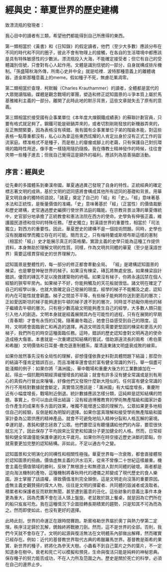# 經與史：華夏世界的歷史建構

致漂流瓶的發現者：

我心目中的讀者有三類，希望他們都能得到自己所應得的東西。

第一類相當於《黃書》和《日知錄》的假定讀者，他們（至少大多數）應該分布在不同的時代和不同的圈子，彼此不會有物理上的接觸，在各自的生活環境中都應該是具有特殊敏感性的少數派。漂流瓶投入大海，不能確定接受者；但它有自己的受體識別信號，只會對有心人起作用。文體是識別信號的一部分，自身就構成排斥機制。「孫盛陽秋海外傳，所南心史井中全」就是哈裡．波特那種意義上的離體魂器，道金斯那種意義上的meme。假如種子不死，無慮花果凋零。

第二類相當於查理．柯默翰（Charles Krauthammer）的讀者，全體都是當代的大眾閱讀階級。媒體是觀念戰場的軍團，塑造和修正認知圖景的斗爭本質上屬於馬基雅維利主義的一部分。離開了此時此地的默示背景，這些文章就失去了原有的意義。

第三類相當於接受國有企事業單位《本年度大煉鋼鐵成績表》的蘇聯計劃官員，只要有格式就足夠了。鋼鐵可能是砸鍋弄來的，或者切割剛剛發放的新機器弄來的，反正無關緊要，因為表格沒有填錯。我有國有企事業單位子弟的階級本能，對這些表格一點尊重都沒有，私心以為拿這些東西炫耀的人肯定出身於沒有正式工作的盲流家庭。標准格式不是種子，而是樹上的癭瘤或腳上的老繭，只有保護自己對抗環境的臨時性用途，像手套一樣隨用隨扔隨換。我在傳教士精神發作的時候，往往會夾帶一些種子進去；但我自己覺得這是額外的福利，應該列為慈善捐獻活動。

## 序言：經與史

從先秦的多國體系到秦漢帝國，華夏通過異己發現了自身的特性。正統經典的確定標志著文明的成熟，基於文明的認同感將會構成其他所有認同的基礎和背景。用華夏文明自身的獨特術語說，「諸夏」奠定了自己的「經」和「史」。「經」意味著基本法和正統性，是衡量價值的准繩。「史」意味著基於「經」（正當性）的價值裁斷和歷史建構，史官通過歷史編撰行使世界法庭的職能。在宗教背景淡薄的華夏傳統中，史官部分地承擔了正統教會和憲法法院在西方的使命。史學負有伸張正義，維護國民道德和信仰的特殊任務。「歷史獨立」對漢語世界的重要性，相當於「司法獨立」對西方的重要性。因此，華夏歷史的建構不是一個技術問題。同時，史學也沒有脫離經學而獨立存在的可能。簡而言之，只有梅特蘭或斯塔布斯這樣的憲制（相當於「經」）史才能展示真正的英格蘭。實證主義的史學只能為這種工作提供資料，本身無助於理解文明的性質。同樣，作為文明共同體的華夏（至少是漢語世界）需要這樣貫穿經史的世界理解力。

認知圖景是整體性的，每一部分的修正都會牽動全局。 「經」是建構認知圖景的棟梁，也是攀登神秘世界的梯子。如果沒有棟梁，磚瓦將無處安放。如果棟梁設計錯誤，優質的磚瓦不足以挽救建築物的坍塌。如果沒有梯子，你將永遠囚禁在個人經驗的狹窄牢房內。如果梯子不好，你能夠觸及的天花板就很低。諸文明在確定了自己的經學以後，也就大致確定自己發展的限度。經學的梯子不能觸及之處，認知的內在可能性就會窮盡。梯子之間並不平等，有些梯子能夠將你送到更高的層次；正如愛因斯坦的梯子能夠達到牛頓的梯子達不到的層次，同時並不妨礙你用他的梯子繼續去牛頓的層次。只有極少數高級文明能夠產生自己的經學，大多數人類只能引入他人的創造。文明本身就是經義展開其內在可能性的過程，只有在展開的早期（青春期）才會有永恆的幻覺。隨著嚴冬臨近，她會日益感受到自己的限度。這時，文明將會面臨衰亡和再造的選擇。再造文明首先需要更堅固的棟梁和更高大的梯子，我們所在的時空這種面臨任務。這時，錯誤的歷史認知會對文明再造的使命造成極大傷害。本書就是一次重建認知結構的嘗試，借助源遠流長的兩希（希伯萊和希臘）文明價值和日耳曼-撒克遜憲制體系，厘清遠東諸文明盛衰成敗的線索。

如果你居然事先沒有全局性的理解，卻想僅僅依靠史料對具體問題下結論；那麼你的結論不僅肯定錯誤百出，而且准確率還會低於富有健全常識的外行。舉一個盡可能淺顯的例子：如果你將「滿洲國」、華中戰場和重慶大後方的工業數據加在一起，得出一個抗戰時期經濟緩慢增長的結論；就會有許多沒有健全常識或是別有用心的真假內行冒出來嚷嚷，好像他們又發現什麼新大陸似的。任何富有健全常識的外行不用核對數據就會斷定，真實情況應該是：「滿洲國」有大幅度增長，重慶附近有小幅度增長，戰場附近倒退。統計數據應該怎樣分類，這純粹是認知結構的問題。事實上，你可以由此得出結論：沒有經過博雅教育的學術無產階級和國家計委合作產生的成果有多方面的效果，唯獨不能增進公眾的理解力。公眾如果更多地相信自己的經驗，反倒是較為明智的選擇。如果你當真理解和接受學術無產階級和國家計委為公眾供應的精神產品，就會不可避免地陷入精神分裂和人格瓦解的窘境。幸運的是，愚鈍和健忘拯救了公眾。他們要麼沒有聽懂講給他們的內容，要麼很快就忘光了，因此保存了平均說來比官吏和知識分子更加健全的人格。然而，日常經驗和健全常識僅能保護幸運的太平歲月。如果你所在時空接近歷史決斷的節點，你就需要更加完整的認知結構。非如此，不足以通古今之變。

認知圖景和文明演化的同構性和相關性極強。華夏世界每一次衰敗，都會直接體現於認知圖景的扭曲。價值虛無主義的洪水滔天，從來不曾像二十世紀這樣嚴重。機會主義在價值領域的勝利，反映了無根游士和無德浪人對共同體的破壞。兩者都是逆向淘汰機制的產物，這種機制將春秋時代的禮儀之邦變成了現代歷史的食人樂園。游士掌握了話語權，導致價值准則完全顛倒，這是文明走向沒落的重要原因。虛無主義史觀贊揚的偉大人物，往往是文明的揮霍者、共同體的毀滅者或汲取者。積累者和保護者反而默默無聞，甚至遭到蓄意的丑化。這些跡象的意義比事件本身更為重大，因為禿鷹不會在活人頭上盤旋。老鼠敢於跳上餐桌，就是因為它們所在的船只岌岌可危。我在這種情況下企圖扭轉長期積累的趨勢，只是知其不可為而為之。然而即使如此，也沒有更好的選擇。

此時此刻，世界的命運正在跟時間賽跑。斯賓格勒世界屬於奧丁與熱力學第二定理。秩序注定歸於瓦解，銹蝕終將戰勝刀劍。然而，這不是世界的全部。否則，我們今天就不會存在了。文明的起源與復活無法在文明體系內部做出解釋，然而確實已經存在。例如：近代的基督教世界取代古典的希臘羅馬世界。基督教是兩希的果實、新世界的種子，終將化為參天大樹。小蟲看不到自己葉片之外的葉片，不一定知道身在樹中。衰老和死亡可以模擬和預見，生命與復活只能是純粹的神秘恩典。保存種子的努力能否成功，不在人力所及范圍之內。歷史是關於死亡的科學，必須在自己的邊界止步。

